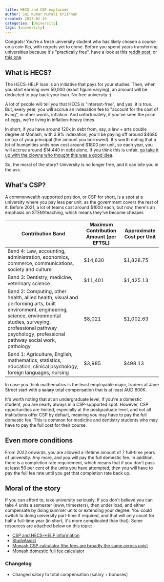 ```yaml
---
title: HECS and CSP explained
author: Sai Kumar Murali Krishnan
created: 2023-02-19 
categories: [University]
tags: [university]
---
```



Congrats! You're a fresh university student who has likely chosen a course on a coin flip, with regrets yet to come. Before you spend years transferring universities because it's "practically free", have a look at this [reddit post](https://www.reddit.com/r/AusFinance/comments/y2eixt/borrowing_power_limited_due_to_hecs/), or [this one](https://www.reddit.com/r/AusFinance/comments/10fnsdv/crippled_by_hecs_debt_will_take_a_lifetime_to_pay/).


## What is HECS?

The HECS-HELP loan is an initiative that pays for your studies. Then, when you start earning over 50,000 (exact figure varying), an amount will be deducted to pay back your loan. No free university :(


A lot of people will tell you that HECS is "interest-free", and yes, it is true. But, every year, you will accrue an indexation fee to "account for the cost of living", in other words, inflation. And unfortunately, if you've seen the price of eggs, we're living in inflation-heavy times. 


In short, if you have around 120k in debt from, say, a law + arts double degree at Monash, with 3.9% indexation, you'll be paying off around $4680 on top of your principal (the amount you borrowed). It's worth noting that a lot of humanities units now cost around $1800 per unit, so each year, you will accrue around $14,440 in debt alone. If you think this is unfair, [go take it up with the clowns who thought this was a good idea](https://www.theguardian.com/australia-news/2020/jun/19/australian-university-fees-arts-stem-science-maths-nursing-teaching-humanities). 

So, the moral of the story? University is no longer free, and it can bite you in the ass.


## What's CSP?

A commonwealth-supported position, or CSP for short, is a spot at a university where you pay less per unit, as the government covers the rest of it. Before 2021, a lot of teams cost around $1000 each, but now, there's an emphasis on STEM/teaching, which means they've become cheaper.

| Contribution Band | Maximum Contribution Amount (per EFTSL) | Approximate Cost per Unit |
| ----------------- | ---------------------------------------- | -------------------------- |
| Band 4: Law, accounting, administration, economics, commerce, communications, society and culture | $14,630 | $1,828.75 |
| Band 3: Dentistry, medicine, veterinary science | $11,401 | $1,425.13 |
| Band 2: Computing, other health, allied health, visual and performing arts, built environment, engineering, science, environmental studies, surveying, professional pathway psychology, professional pathway social work, pathology | $8,021 | $1,002.63 |
| Band 1: Agriculture, English, mathematics, statistics, education, clinical psychology, foreign languages, nursing | $3,985 | $498.13 |

In case you think mathematics is the least employable major, traders at Jane Street start with a ~~salary~~ total compensation that is at least AUD 600K. 


It's worth noting that at an undergraduate level, if you're a domestic student, you are nearly always in a CSP-supported spot. However, CSP opportunities are limited, especially at the postgraduate level, and not all institutions offer CSP by default, meaning you may have to pay the full domestic fee. This is common for medicine and dentistry students who may have to pay the full cost for their course.


## Even more conditions

From 2022 onwards, you are allowed a lifetime amount of 7 full-time years of university. Any more, and you will pay the full domestic fee. In addition, there is a completion rate requirement, which means that if you don't pass at least 50 per cent of the units you have attempted, then you will have to pay the full fee rate until you get that completion rate back up.


## Moral of the story

If you can afford to, take university seriously. If you don't believe you can take 4 units a semester (eww, trimesters), then under load, and either compensate by doing summer units or extending your degree. You could switch to doing university part-time if required, and that will only count for half a full-time year (in short, it's more complicated than that). Some resources are attached below on this topic:

- [CSP and HECS-HELP information](https://www.studyassist.gov.au/sites/default/files/help_publications_2022_csp_booklet.pdf?v=1637039276)
- [StudyAssist](https://www.studyassist.gov.au/help-loans/commonwealth-supported-places-csps)
- [Monash CSP calculator (the fees are broadly the same across unis)](https://www.monash.edu/students/admin/fees/course/domestic-fee/2021-student-contribution-amount-calculator)
- [Monash domestic full fee calculator](https://www.monash.edu/students/admin/fees/course/domestic-fee)


### Changelog

- Changed salary to total compensation (salary + bonuses)
